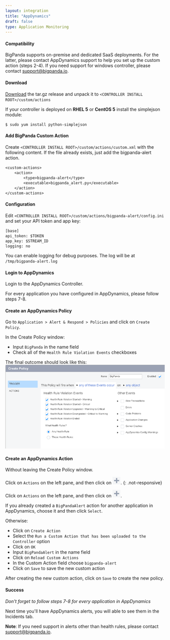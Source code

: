 ```yaml
---
layout: integration 
title: "AppDynamics"
draft: false
type: Application Monitoring
---
```


#### Compatibility

BigPanda supports on-premise and dedicated SaaS deployments. For the latter, please contact AppDynamics support to help you set up the custom action (steps 2-4).
If you need support for windows controller, please contact support@bigpanda.io.

<!-- section-separator -->

#### Download

[Download](https://s3-us-west-1.amazonaws.com/bp-appdynamics-extension/bigpanda-alert-latest.tar.gz) the tar.gz release and unpack it to `<CONTROLLER INSTALL ROOT>/custom/actions`

If your controller is deployed on **RHEL 5** or **CentOS 5** install the simplejson module:

    $ sudo yum install python-simplejson

<!-- section-separator -->

#### Add BigPanda Custom Action

Create `<CONTROLLER INSTALL ROOT>/custom/actions/custom.xml` with the following content. If the file already exists, just add the bigpanda-alert action.

    <custom-actions>
        <action>
            <type>bigpanda-alert</type>
            <executable>bigpanda_alert.py</executable>
        </action>
    </custom-actions>


<!-- section-separator -->

#### Configuration

Edit `<CONTROLLER INSTALL ROOT>/custom/actions/bigpanda-alert/config.ini` and set your API token and app key:

    [base]
    api_token: $TOKEN
    app_key: $STREAM_ID
    logging: no

You can enable logging for debug purposes. The log will be at `/tmp/bigpanda-alert.log`

<!-- section-separator -->

#### Login to AppDynamics

Login to the AppDynamics Controller.

For every application you have configured in AppDynamics, please follow steps 7-8.

<!-- section-separator -->

#### Create an AppDynamics Policy

Go to `Application > Alert & Respond > Policies` and click on `Create Policy`.

In the Create Policy window:

* Input `BigPanda` in the name field
* Check all of the `Health Rule Violation Events` checkboxes

The final outcome should look like this:
![Create Policy window](/media/appdynamics1.png)

<!-- section-separator -->

#### Create an AppDynamics Action
Without leaving the Create Policy window.
<!-- docs-only-start -->
Click on `Actions` on the left pane, and then click on ![+](/media/appdynamics-plus.png).
{: .not-responsive}
<!-- docs-only-end -->
<!-- app-only-start -->
Click on `Actions` on the left pane, and then click on ![+](/media/appdynamics-plus.png).
<!-- app-only-end -->

If you already created a `BigPandaAlert` action for another application in AppDynamics, choose it and then click `Select`.

Otherwise:

* Click on `Create Action`
* Select the `Run a Custom Action that has been uploaded to the Controller` option
* Click on `OK`
* Input `BigPandaAlert` in the name field
* Click on `Reload Custom Actions`
* In the Custom Action field choose `bigpanda-alert`
* Click on `Save` to save the new custom action

After creating the new custom action, click on `Save` to create the new policy.

<!-- section-separator -->

#### Success
*Don't forget to follow steps 7-8 for every application in AppDynamics*

Next time you'll have AppDynamics alerts, you will able to see them in the Incidents tab.


__Note__: If you need support in alerts other than health rules, please contact support@bigpanda.io.